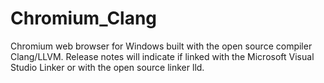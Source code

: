# Chromium_Clang

Chromium web browser for Windows built with the open source compiler Clang/LLVM. Release notes will indicate if linked with the Microsoft Visual Studio Linker or with the open source linker lld.
